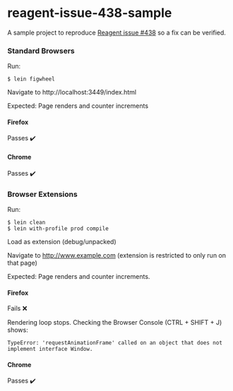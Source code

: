 # reagent-issue-438-sample

A sample project to reproduce [Reagent issue #438](https://github.com/reagent-project/reagent/issues/438)
so a fix can be verified.

### Standard Browsers

Run:

    $ lein figwheel

Navigate to http://localhost:3449/index.html

Expected: Page renders and counter increments

#### Firefox

Passes ✔️

#### Chrome

Passes ✔️

### Browser Extensions

Run:

    $ lein clean
    $ lein with-profile prod compile

Load as extension (debug/unpacked)

Navigate to http://www.example.com (extension is restricted to only run on that page)

Expected: Page renders and counter increments.

#### Firefox

Fails ❌

Rendering loop stops. Checking the Browser Console (CTRL + SHIFT + J) shows:

    TypeError: 'requestAnimationFrame' called on an object that does not implement interface Window.

#### Chrome

Passes ✔️
